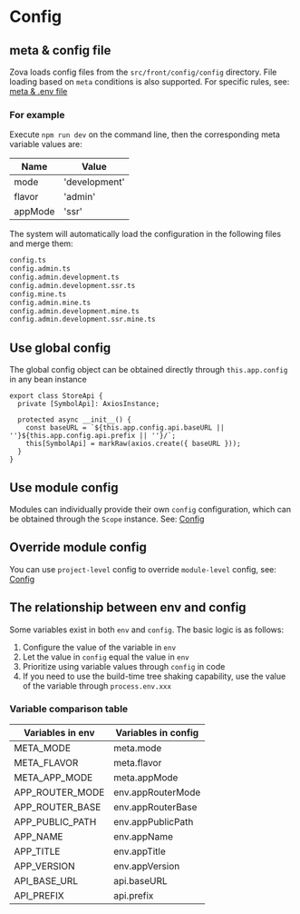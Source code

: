 # Config

## meta & config file

Zova loads config files from the `src/front/config/config` directory. File loading based on `meta` conditions is also supported. For specific rules, see: [meta & .env file](../env/introduction.md)

### For example

Execute `npm run dev` on the command line, then the corresponding meta variable values are:

| Name    | Value         |
| ------- | ------------- |
| mode    | 'development' |
| flavor  | 'admin'       |
| appMode | 'ssr'         |

The system will automatically load the configuration in the following files and merge them:

```txt
config.ts
config.admin.ts
config.admin.development.ts
config.admin.development.ssr.ts
config.mine.ts
config.admin.mine.ts
config.admin.development.mine.ts
config.admin.development.ssr.mine.ts
```

## Use global config

The global config object can be obtained directly through `this.app.config` in any bean instance

```typescript{5}
export class StoreApi {
  private [SymbolApi]: AxiosInstance;

  protected async __init__() {
    const baseURL = `${this.app.config.api.baseURL || ''}${this.app.config.api.prefix || ''}/`;
    this[SymbolApi] = markRaw(axios.create({ baseURL }));
  }
}
```

## Use module config

Modules can individually provide their own `config` configuration, which can be obtained through the `Scope` instance. See: [Config](../../essentials/scope/config.md)

## Override module config

You can use `project-level` config to override `module-level` config, see: [Config](../../essentials/scope/config.md)

## The relationship between env and config

Some variables exist in both `env` and `config`. The basic logic is as follows:

1. Configure the value of the variable in `env`
2. Let the value in `config` equal the value in `env`
3. Prioritize using variable values through `config` in code
4. If you need to use the build-time tree shaking capability, use the value of the variable through `process.env.xxx`

### Variable comparison table

| Variables in env | Variables in config |
| ---------------- | ------------------- |
| META_MODE        | meta.mode           |
| META_FLAVOR      | meta.flavor         |
| META_APP_MODE    | meta.appMode        |
| APP_ROUTER_MODE  | env.appRouterMode   |
| APP_ROUTER_BASE  | env.appRouterBase   |
| APP_PUBLIC_PATH  | env.appPublicPath   |
| APP_NAME         | env.appName         |
| APP_TITLE        | env.appTitle        |
| APP_VERSION      | env.appVersion      |
| API_BASE_URL     | api.baseURL         |
| API_PREFIX       | api.prefix          |
